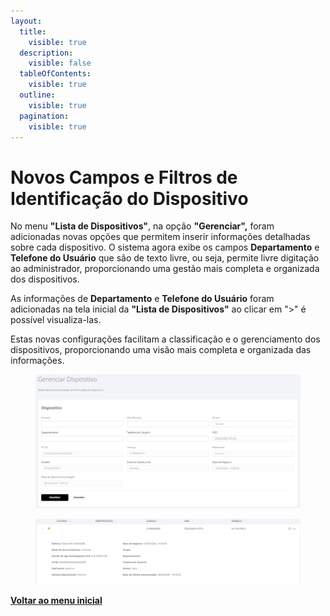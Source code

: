 ```yaml
---
layout:
  title:
    visible: true
  description:
    visible: false
  tableOfContents:
    visible: true
  outline:
    visible: true
  pagination:
    visible: true
---
```


# Novos Campos e Filtros de Identificação do Dispositivo

No menu **"Lista de Dispositivos"**, na opção **"Gerenciar",** foram adicionadas novas opções que permitem inserir informações detalhadas sobre cada dispositivo. O sistema agora exibe os campos **Departamento** e **Telefone do Usuário** que são de texto livre, ou seja, permite livre digitação ao administrador, proporcionando uma gestão mais completa e organizada dos dispositivos.

As informações de **Departamento** e **Telefone do Usuário** foram adicionadas na tela inicial da **"Lista de Dispositivos"** ao clicar em ">" é possível visualiza-las.

Estas novas configurações facilitam a classificação e o gerenciamento dos dispositivos, proporcionando uma visão mais completa e organizada das informações.

<figure><img src="../../.gitbook/assets/image (1) (1) (1) (1) (1) (1) (1) (1) (1) (1) (1) (1) (1) (1) (1) (1) (1) (1) (1) (1).png" alt=""><figcaption></figcaption></figure>

<figure><img src="../../.gitbook/assets/image (1) (1) (1) (1) (1) (1) (1) (1) (1) (1) (1) (1) (1) (1) (1) (1) (1) (1) (1) (1) (1).png" alt=""><figcaption></figcaption></figure>

[**Voltar ao menu inicial**](./)
